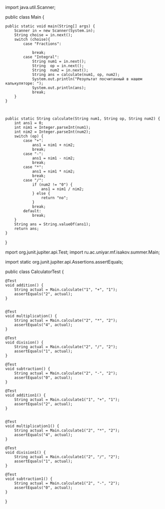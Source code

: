 import java.util.Scanner;

public class Main {

    public static void main(String[] args) {
        Scanner in = new Scanner(System.in);
        String choise = in.next();
        switch (choise){
            case "Fractions":

                break;
            case "Integral":
                String num1 = in.next();
                String  op = in.next();
                String  num2 = in.next();
                String ans = calculate(num1, op, num2);
                System.out.println("Результат посчитанный в нашем калькуляторе: ");
                System.out.println(ans);
                break;
        }
    }



    public static String calculate(String num1, String op, String num2) {
        int ans1 = 0;
        int nim1 = Integer.parseInt(num1);
        int nim2 = Integer.parseInt(num2);
        switch (op) {
            case "+":
                ans1 = nim1 + nim2;
                break;
            case "-":
                ans1 = nim1 - nim2;
                break;
            case "*":
                ans1 = nim1 * nim2;
                break;
            case "/":
                if (num2 != "0") {
                    ans1 = nim1 / nim2;
                } else {
                    return "no";
                }
                break;
            default:
                break;
        }
        String ans = String.valueOf(ans1);
        return ans;
    }

}

mport org.junit.jupiter.api.Test;
import ru.ac.uniyar.mf.isakov.summer.Main;

import static org.junit.jupiter.api.Assertions.assertEquals;

public class CalculatorTest {

    @Test
    void addition() {
        String actual = Main.calculate("1", "+", "1");
        assertEquals("2", actual);
    }


    @Test
    void multiplication() {
        String actual = Main.calculate("2", "*", "2");
        assertEquals("4", actual);
    }

    @Test
    void division() {
        String actual = Main.calculate("2", "/", "2");
        assertEquals("1", actual);
    }

    @Test
    void subtraction() {
        String actual = Main.calculate("2", "-", "2");
        assertEquals("0", actual);
    }

    @Test
    void addition1() {
        String actual = Main.calculate1("1", "+", "1");
        assertEquals("2", actual);
    }


    @Test
    void multiplication1() {
        String actual = Main.calculate1("2", "*", "2");
        assertEquals("4", actual);
    }

    @Test
    void division1() {
        String actual = Main.calculate1("2", "/", "2");
        assertEquals("1", actual);
    }

    @Test
    void subtraction1() {
        String actual = Main.calculate1("2", "-", "2");
        assertEquals("0", actual);
    }
}
